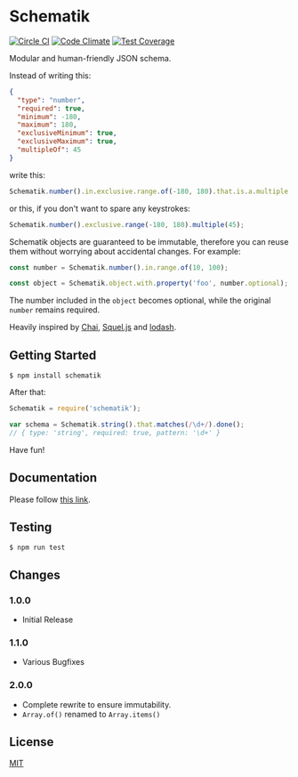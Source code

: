 # Schematik

[![Circle CI](https://circleci.com/gh/jluchiji/schematik/tree/master.svg?style=svg)](https://circleci.com/gh/jluchiji/schematik/tree/master)
[![Code Climate](https://codeclimate.com/github/jluchiji/schematik/badges/gpa.svg)](https://codeclimate.com/github/jluchiji/schematik)
[![Test Coverage](https://codeclimate.com/github/jluchiji/schematik/badges/coverage.svg)](https://codeclimate.com/github/jluchiji/schematik/coverage)

Modular and human-friendly JSON schema.

Instead of writing this:
```json
{
  "type": "number",
  "required": true,
  "minimum": -180,
  "maximum": 180,
  "exclusiveMinimum": true,
  "exclusiveMaximum": true,
  "multipleOf": 45
}
```
write this:
```js
Schematik.number().in.exclusive.range.of(-180, 180).that.is.a.multiple.of(45);
```
or this, if you don't want to spare any keystrokes:
```js
Schematik.number().exclusive.range(-180, 180).multiple(45);
```

Schematik objects are guaranteed to be immutable, therefore you can reuse them
without worrying about accidental changes. For example:
```js
const number = Schematik.number().in.range.of(10, 100);

const object = Schematik.object.with.property('foo', number.optional);
```
The number included in the `object` becomes optional, while the original `number`
remains required.

Heavily inspired by
[Chai](http://chaijs.com/),
[Squel.js](https://hiddentao.github.io/squel/) and
[lodash](https://lodash.com/).

## Getting Started
```
$ npm install schematik
```

After that:
```js
Schematik = require('schematik');

var schema = Schematik.string().that.matches(/\d+/).done();
// { type: 'string', required: true, pattern: '\d+' }
```

Have fun!

## Documentation
Please follow [this link](docs/README.md).

## Testing
```
$ npm run test
```

## Changes
### 1.0.0
 - Initial Release

### 1.1.0
 - Various Bugfixes

### 2.0.0
 - Complete rewrite to ensure immutability.
 - `Array.of()` renamed to `Array.items()`

## License
[MIT](http://opensource.org/licenses/MIT)
